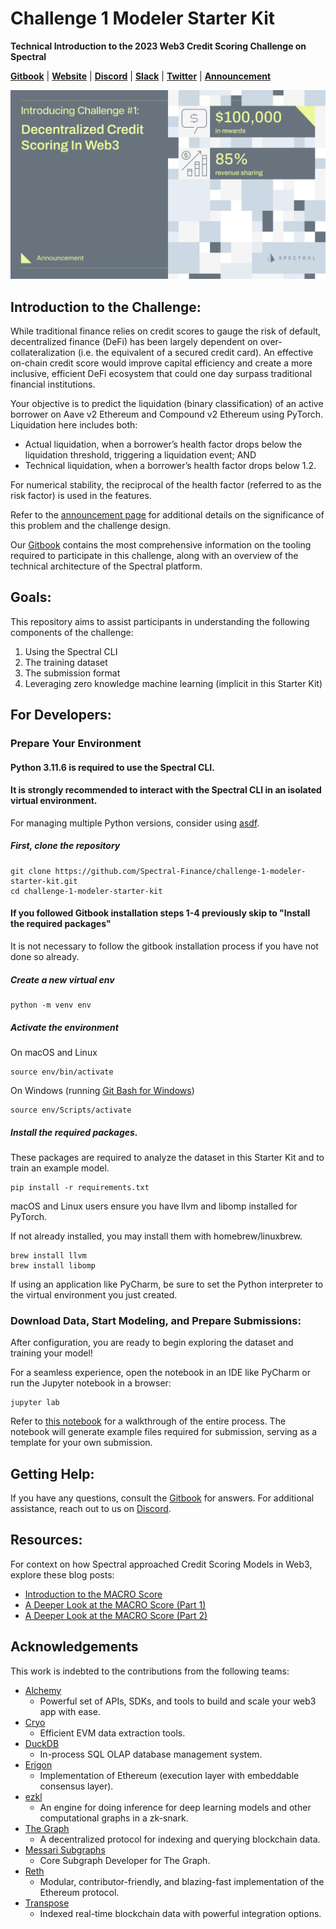 # Challenge 1 Modeler Starter Kit
**Technical Introduction to the 2023 Web3 Credit Scoring Challenge on Spectral**

**[Gitbook](https://docs.spectral.finance/)**
| **[Website](https://app.spectral.finance/challenges/QmXwAbCDeFgH1234567890)**
| **[Discord](https://discord.gg/Z9ESSwy)**
| **[Slack](https://join.slack.com/t/spectralcommunity/shared_invite/zt-270pp4l2p-gR8KfjQ9hQEv11h_tyCuTQ)**
| **[Twitter](https://twitter.com/SpectralFi)**
| **[Announcement](https://blog.spectral.finance/challenge-1-credit-scoring-web3/)**

![](./assets/challenge-1-hero.png)


## Introduction to the Challenge:

While traditional finance relies on credit scores to gauge the risk of default, decentralized finance (DeFi) has been largely dependent on over-collateralization (i.e. the equivalent of a secured credit card). An effective on-chain credit score would improve capital efficiency and create a more inclusive, efficient DeFi ecosystem that could one day surpass traditional financial institutions.

Your objective is to predict the liquidation (binary classification) of an active borrower on Aave v2 Ethereum and Compound v2 Ethereum using PyTorch. Liquidation here includes both:

* Actual liquidation, when a borrower’s health factor drops below the liquidation threshold, triggering a liquidation event; AND
* Technical liquidation, when a borrower’s health factor drops below 1.2.

For numerical stability, the reciprocal of the health factor (referred to as the risk factor) is used in the features.

Refer to the [announcement page](https://blog.spectral.finance/challenge-1-credit-scoring-web3/) for additional details on the significance of this problem and the challenge design.

Our [Gitbook](https://docs.spectral.finance/) contains the most comprehensive information on the tooling required to participate in this challenge,
along with an overview of the technical architecture of the Spectral platform.

## Goals:
This repository aims to assist participants in understanding the following components of the challenge:
1. Using the Spectral CLI
2. The training dataset
3. The submission format
4. Leveraging zero knowledge machine learning (implicit in this Starter Kit)


## For Developers:


### Prepare Your Environment

#### Python 3.11.6 is required to use the Spectral CLI. 
#### It is strongly recommended to interact with the Spectral CLI in an isolated virtual environment.

For managing multiple Python versions, consider using [asdf](https://asdf-vm.com/).

##### First, clone the repository
```
git clone https://github.com/Spectral-Finance/challenge-1-modeler-starter-kit.git
cd challenge-1-modeler-starter-kit
```

#### If you followed Gitbook installation steps 1-4 previously skip to "Install the required packages"
It is not necessary to follow the gitbook installation process if you have not done so already. 

##### Create a new virtual env
```
python -m venv env
```

##### Activate the environment

On macOS and Linux
```
source env/bin/activate
```

On Windows (running [Git Bash for Windows](https://gitforwindows.org/))
```
source env/Scripts/activate
```


##### Install the required packages. 

These packages are required to analyze the dataset in this Starter Kit and to train an example model.  
```
pip install -r requirements.txt
```
macOS and Linux users ensure you have llvm and libomp installed for PyTorch.

If not already installed, you may install them with homebrew/linuxbrew.
```
brew install llvm
brew install libomp
```


If using an application like PyCharm, be sure to set the Python interpreter to the virtual environment you just created.

[//]: # (### Spectral CLI setup)

[//]: # ()
[//]: # (To configure the Spectral CLI you'll first need to sign up for free accounts on [Spectral]&#40;https://www.app.dev.spectral.finance/profile&#41; and [Alchemy]&#40;https://www.alchemy.com/?ref=github.spectral.finance&#41;)

[//]: # ()
[//]: # (```)

[//]: # (spectral-cli configure)

[//]: # (```)

[//]: # (Follow the instructions in terminal to configure the Spectral CLI.)

[//]: # ()
[//]: # ()
[//]: # (You should see a message stating:)

[//]: # ()
[//]: # ("Config has been updated. You can fetch training data now.")



### Download Data, Start Modeling, and Prepare Submissions:

After configuration, you are ready to begin exploring the dataset and training your model!

For a seamless experience, open the notebook in an IDE like PyCharm or run the Jupyter notebook in a browser:
```
jupyter lab
```

Refer to [this notebook](./modeler_starter_kit.ipynb) for a walkthrough of the entire process. The notebook will generate example files required for submission, serving as a template for your own submission.

## Getting Help:
If you have any questions, consult the [Gitbook](https://docs.spectral.finance/) for answers. For additional assistance, reach out to us on [Discord](https://discord.gg/Z9ESSwy).

## Resources:

For context on how Spectral approached Credit Scoring Models in Web3, explore these blog posts:
* [Introduction to the MACRO Score](https://blog.spectral.finance/introduction-to-macro-score)
* [A Deeper Look at the MACRO Score (Part 1)
](https://blog.spectral.finance/a-deeper-look-at-the-macro-score-part-one/)
* [A Deeper Look at the MACRO Score (Part 2)
](https://blog.spectral.finance/a-deeper-look-at-the-macro-score-part-2/)



## Acknowledgements
This work is indebted to the contributions from the following teams:
* [Alchemy](https://www.alchemy.com/?ref=github.spectral.finance)
  * Powerful set of APIs, SDKs, and tools to build and scale your web3 app with ease.
* [Cryo](https://github.com/paradigmxyz/cryo?ref=github.spectral.finance)
  * Efficient EVM data extraction tools. 
* [DuckDB](https://duckdb.org/)
  * In-process SQL OLAP database management system.
* [Erigon](https://erigon.ch/?ref=github.spectral.finance)
  * Implementation of Ethereum (execution layer with embeddable consensus layer).
* [ezkl](https://github.com/zkonduit/ezkl?ref=github.spectral.finance)
  * An engine for doing inference for deep learning models and other computational graphs in a zk-snark.
* [The Graph](https://thegraph.com/?ref=github.spectral.finance)
  *  A decentralized protocol for indexing and querying blockchain data.
* [Messari Subgraphs](https://subgraphs.messari.io/?ref=github.spectral.finance) 
  * Core Subgraph Developer for The Graph.
* [Reth](https://github.com/paradigmxyz/reth?ref=github.spectral.finance) 
  * Modular, contributor-friendly, and blazing-fast implementation of the Ethereum protocol.
* [Transpose](https://www.transpose.io/?ref=github.spectral.finance) 
  * Indexed real-time blockchain data with powerful integration options. 
